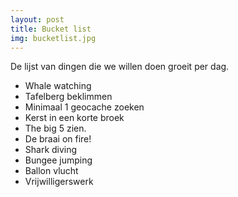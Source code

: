 ```yaml
---
layout: post
title: Bucket list
img: bucketlist.jpg
---
```


De lijst van dingen die we willen doen groeit per dag.

* Whale watching
* Tafelberg beklimmen
* Minimaal 1 geocache zoeken
* Kerst in een korte broek
* The big 5 zien.
* De braai on fire!
* Shark diving
* Bungee jumping
* Ballon vlucht
* Vrijwilligerswerk
